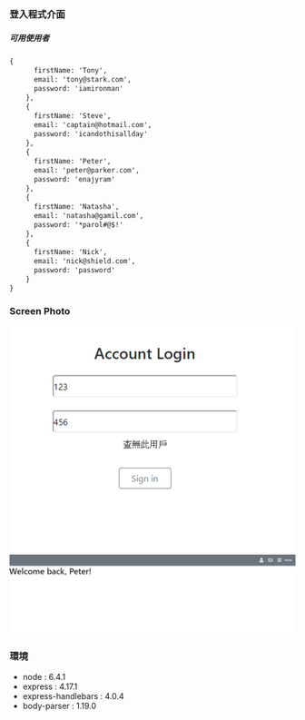 ### 登入程式介面

##### 可用使用者
```
{
      firstName: 'Tony',
      email: 'tony@stark.com',
      password: 'iamironman'
    },
    {
      firstName: 'Steve',
      email: 'captain@hotmail.com',
      password: 'icandothisallday'
    },
    {
      firstName: 'Peter',
      email: 'peter@parker.com',
      password: 'enajyram'
    },
    {
      firstName: 'Natasha',
      email: 'natasha@gamil.com',
      password: '*parol#@$!'
    },
    {
      firstName: 'Nick',
      email: 'nick@shield.com',
      password: 'password'
    }
}
```

### Screen Photo

![image](https://github.com/YenLai/Login-Interface/blob/master/image/%E7%99%BB%E5%85%A5%E7%95%AB%E9%9D%A2.PNG)
![image](https://github.com/YenLai/Login-Interface/blob/master/image/%E7%99%BB%E5%85%A5%E6%88%90%E5%8A%9F.PNG)

### 環境
- node : 6.4.1
- express : 4.17.1
- express-handlebars : 4.0.4
- body-parser : 1.19.0

